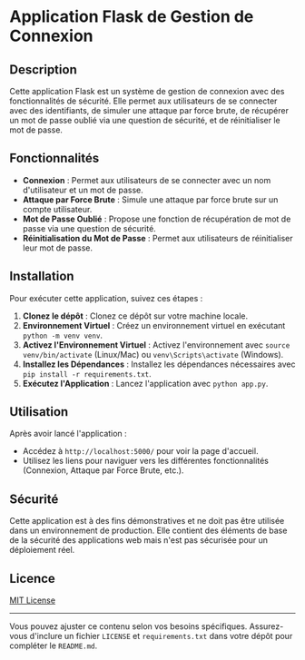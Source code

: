 # Application Flask de Gestion de Connexion

## Description
Cette application Flask est un système de gestion de connexion avec des fonctionnalités de sécurité. Elle permet aux utilisateurs de se connecter avec des identifiants, de simuler une attaque par force brute, de récupérer un mot de passe oublié via une question de sécurité, et de réinitialiser le mot de passe.

## Fonctionnalités
- **Connexion** : Permet aux utilisateurs de se connecter avec un nom d'utilisateur et un mot de passe.
- **Attaque par Force Brute** : Simule une attaque par force brute sur un compte utilisateur.
- **Mot de Passe Oublié** : Propose une fonction de récupération de mot de passe via une question de sécurité.
- **Réinitialisation du Mot de Passe** : Permet aux utilisateurs de réinitialiser leur mot de passe.

## Installation

Pour exécuter cette application, suivez ces étapes :

1. **Clonez le dépôt** : Clonez ce dépôt sur votre machine locale.
2. **Environnement Virtuel** : Créez un environnement virtuel en exécutant `python -m venv venv`.
3. **Activez l'Environnement Virtuel** : Activez l'environnement avec `source venv/bin/activate` (Linux/Mac) ou `venv\Scripts\activate` (Windows).
4. **Installez les Dépendances** : Installez les dépendances nécessaires avec `pip install -r requirements.txt`.
5. **Exécutez l'Application** : Lancez l'application avec `python app.py`.

## Utilisation

Après avoir lancé l'application :

- Accédez à `http://localhost:5000/` pour voir la page d'accueil.
- Utilisez les liens pour naviguer vers les différentes fonctionnalités (Connexion, Attaque par Force Brute, etc.).

## Sécurité
Cette application est à des fins démonstratives et ne doit pas être utilisée dans un environnement de production. Elle contient des éléments de base de la sécurité des applications web mais n'est pas sécurisée pour un déploiement réel.

## Licence
[MIT License](LICENSE)

---

Vous pouvez ajuster ce contenu selon vos besoins spécifiques. Assurez-vous d'inclure un fichier `LICENSE` et `requirements.txt` dans votre dépôt pour compléter le `README.md`.
